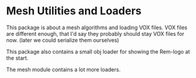 # Mesh Utilities and Loaders

This package is about a mesh algorithms and loading VOX files.
VOX files are different enough, that I'd say they probably should stay VOX files for now.
(later we could serialize them ourselves)

This package also contains a small obj loader for showing the Rem-logo at the start.

The mesh module contains a lot more loaders.